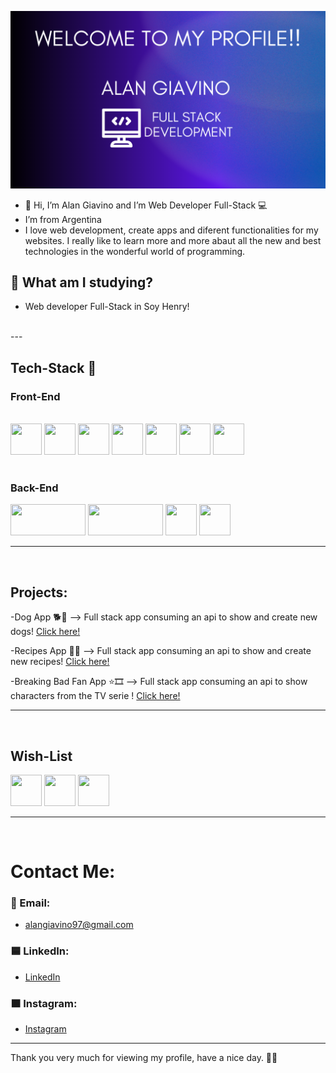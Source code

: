 ![](https://github.com/AlanGiavino/Alan-Giavino/blob/main/Welcome.png?raw=true)
- 👋 Hi, I’m Alan Giavino and I’m Web Developer Full-Stack 💻
- I’m from Argentina 
- I love web development, create apps and diferent functionalities for my websites. I really like to learn more and more abaut all the new and best technologies in the wonderful world of programming.
## 📖 What am I studying? 
- Web developer Full-Stack in Soy Henry!
<br>
---
<!-- markdownlint-enable MD033 -->

## Tech-Stack 📗

### Front-End

<br>
<div style={{ display:'flex' }}>
<img src="https://upload.wikimedia.org/wikipedia/commons/thumb/3/38/HTML5_Badge.svg/600px-HTML5_Badge.svg.png" width="50px" height="50px">
<img src="https://cdn.pixabay.com/photo/2015/04/23/17/41/javascript-736400_1280.png" width="50px" height="50px">
<img src="https://res.cloudinary.com/marcomadera/image/upload/v1602894559/Blog/7/css_k23ypb.png" width="50px" height="50px">
<img src="https://upload.wikimedia.org/wikipedia/commons/thumb/4/47/React.svg/1200px-React.svg.png" width="50px" height="50px">
<img src="https://cdn.worldvectorlogo.com/logos/material-ui-1.svg" width="50px" height="50px">
<img src="https://img.icons8.com/color/480/bootstrap.png" width="50px" height="50px">
<img src="https://img.icons8.com/color/452/redux.png" width="50px" height="50px">  
</div>

<br>

### Back-End
<div style={{ display:'flex' }}>
<img src="https://cdn.pixabay.com/photo/2015/04/23/17/41/node-js-736399_960_720.png" width="120px" height="50px">
<img src="https://upload.wikimedia.org/wikipedia/commons/6/64/Expressjs.png" width="120px" height="50px">
<img src="https://upload.wikimedia.org/wikipedia/commons/thumb/2/29/Postgresql_elephant.svg/1200px-Postgresql_elephant.svg.png" width="50px" height="50px">
<img src="https://brandslogos.com/wp-content/uploads/thumbs/sequelize-logo-vector.svg" width="50px" height="50px">
</div>  

---
<!-- markdownlint-enable MD033 -->
 <br>

## Projects:

<!-- markdownlint-enable MD033 -->
-Dog App 🐕🦴 --> Full stack app consuming an api to show and create new dogs! [Click here!](https://github.com/AlanGiavino/PI-Dogs-FT14a)
<br>

-Recipes App 🥧🍔 --> Full stack app consuming an api to show and create new recipes! [Click here!](https://github.com/AlanGiavino/PI-Food-FT15a)
<br>

-Breaking Bad Fan App ⭐🎞 --> Full stack app consuming an api to show characters from the TV serie ! [Click here!](https://github.com/AlanGiavino/RepasoPI-BreakingBad)

---
<!-- markdownlint-enable MD033 -->
<br>

## Wish-List

<div style={{ display:'flex' }}>
<img src="https://raw.githubusercontent.com/kristerkari/react-native-svg-transformer/master/images/react-native-logo.png" width="50px" height="50px">
<img src="https://sebastian-gomez.com/typescript.png" width="50px" height="50px">  
<img src="https://upload.wikimedia.org/wikipedia/commons/thumb/c/c3/Python-logo-notext.svg/2048px-Python-logo-notext.svg.png" width="50px" height="50px">
</div>

---
<!-- markdownlint-enable MD033 -->
<br>

# Contact Me:
### 📧 Email:
- alangiavino97@gmail.com
### 🟦 LinkedIn:
- [LinkedIn](https://www.linkedin.com/in/alan-giavino/)
### 🟧 Instagram:
- [Instagram](https://www.instagram.com/alangiavino/)

---
<!-- markdownlint-enable MD033 -->

Thank you very much for viewing my profile, have a nice day. 👋😁